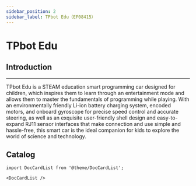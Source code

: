 ```yaml
---
sidebar_position: 2
sidebar_label: TPbot Edu（EF08415）
---
```


# TPbot Edu

## Introduction
---

TPbot Edu is a STEAM education smart programming car designed for children, which inspires them to learn through an entertainment mode and allows them to master the fundamentals of programming while playing. With an environmentally friendly Li-ion battery charging system, encoded motors, and onboard gyroscope for precise speed control and accurate steering, as well as an exquisite user-friendly shell design and easy-to-expand RJ11 sensor interfaces that make connection and use simple and hassle-free, this smart car is the ideal companion for kids to explore the world of science and technology.

## Catalog

```mdx-code-block
import DocCardList from '@theme/DocCardList';

<DocCardList />
```
